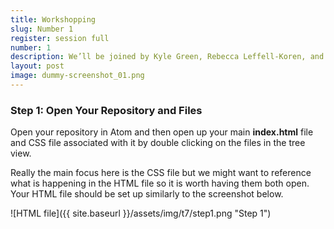 ```yaml
---
title: Workshopping
slug: Number 1
register: session full
number: 1
description: We’ll be joined by Kyle Green, Rebecca Leffell-Koren, and Chris Hamamoto, who will each share a perspective on exhibitions as it relates to their practices as designer-educator-researchers. We’ll be joined by Kyle Green, Rebecca Leffell-Koren, and Chris Hamamoto, who will each share a perspective on exhibitions as it relates to their practices as designer-educator-researchers.
layout: post
image: dummy-screenshot_01.png
---
```

### <span id="step1">Step 1: Open Your Repository and Files</span>
Open your repository in Atom and then open up your main **index.html** file and CSS file associated with it by double clicking on the files in the tree view.

Really the main focus here is the CSS file but we might want to reference what is happening in the HTML file so it is worth having them both open. Your HTML file should be set up similarly to the screenshot below.

![HTML file]({{ site.baseurl }}/assets/img/t7/step1.png "Step 1")
